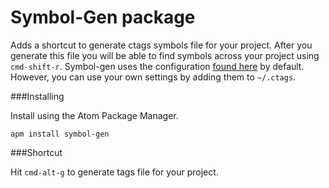 # Symbol-Gen package

Adds a shortcut to generate ctags symbols file for your project.  After you generate this file
you will be able to find symbols across your project using `cmd-shift-r`.  Symbol-gen uses
the configuration [found here](https://github.com/atom/symbols-view/blob/master/lib/.ctags) by default.  However, you can use your own settings by adding
them to `~/.ctags`.

###Installing

Install using the Atom Package Manager.

`apm install symbol-gen`

###Shortcut

Hit `cmd-alt-g` to generate tags file for your project.
